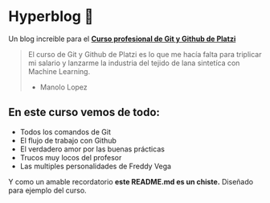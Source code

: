 # Hyperblog 💚
Un blog increible para el **[Curso profesional de Git y Github de Platzi](https://platzi.com/cursos/git-github/ "Curso profesional de Git y Github de Platzi")**
>El curso de Git y Github de Platzi es lo que me hacía falta para triplicar mi salario y lanzarme la industria del tejido de lana sintetíca con Machine Learning.
>- Manolo Lopez

## En este curso vemos de todo:
* Todos los comandos de Git
* El flujo de trabajo con Github
* El verdadero amor por las buenas prácticas
* Trucos muy locos del profesor
* Las multiples personalidades de Freddy Vega

Y como un amable recordatorio **este README.md es un chiste.** Diseñado para ejemplo del curso.

